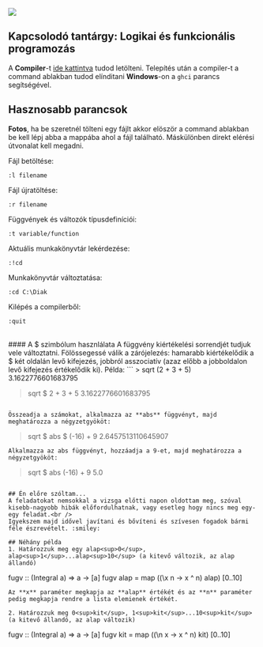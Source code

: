 ![](https://img.shields.io/badge/language-Haskell-blue.svg)

## Kapcsolodó tantárgy: Logikai és funkcionális programozás
A **Compiler**-t [ide kattintva](https://www.haskell.org/downloads) tudod letölteni.
Telepítés után a compiler-t a command ablakban tudod elínditani **Windows**-on a `ghci` parancs segítségével.
## Hasznosabb parancsok
**Fotos**, ha be szeretnél tölteni egy fájlt akkor elöször a command ablakban be kell lépj abba a mappába ahol a fájl található. Máskülönben direkt elérési útvonalat kell megadni.
<br />

Fájl betöltése:
```
:l filename
```
Fájl újratöltése:
```
:r filename
```
Függvények és változók típusdefiníciói:
```
:t variable/function
```
Aktuális munkakönyvtár lekérdezése:
```
:!cd
```
Munkakönyvtár változtatása:
```
:cd C:\Diak
```
Kilépés a compilerből:
```
:quit
```
<br>
#### A $ szimbólum hasznlálata
A függvény kiértékelési sorrendjét tudjuk vele változtatni. Fölössegessé válik a zárójelezés: hamarabb kiértékelődik a $ két oldalán levő kifejezés, jobbról asszociatív (azaz előbb a jobboldalon levő kifejezés értékelődik ki). Példa:
```
> sqrt (2 + 3 + 5)
3.1622776601683795

> sqrt $ 2 + 3 + 5
3.1622776601683795
```

Összeadja a számokat, alkalmazza az **abs** függvényt, majd meghatározza a négyzetgyököt:
```
> sqrt $ abs $ (-16) + 9
2.6457513110645907
```
Alkalmazza az abs függvényt, hozzáadja a 9-et, majd meghatározza a
négyzetgyököt:
```
> sqrt $ abs (-16) + 9
5.0
```

## Én előre szóltam...
A feladatokat nemsokkal a vizsga előtti napon oldottam meg, szóval kisebb-nagyobb hibák előfordulhatnak, vagy esetleg hogy nincs meg egy-egy feladat.<br />
Igyekszem majd idővel javítani és bővíteni és szívesen fogadok bármi féle észrevételt. :smiley:

## Néhány példa
1. Határozzuk meg egy alap<sup>0</sup>, alap<sup>1</sup>...alap<sup>10</sup> (a kitevő változik, az alap állandó)
```
fugv :: (Integral a) => a -> [a]
fugv alap = map ((\x n -> x ^ n) alap) [0..10]
```
Az **x** paraméter megkapja az **alap** értékét és az **n** paraméter pedig megkapja rendre a lista elemienek értékét.

2. Határozzuk meg 0<sup>kit</sup>, 1<sup>kit</sup>...10<sup>kit</sup> (a kitevő állandó, az alap változik)
```
fugv :: (Integral a) => a -> [a]
fugv kit = map ((\n x -> x ^ n) kit) [0..10]
```
